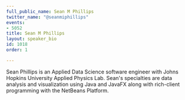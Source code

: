 ```yaml
---
full_public_name: Sean M Phillips
twitter_name: "@seanmiphillips"
events:
- 5052
title: Sean M Phillips
layout: speaker_bio
id: 1018
order: 1

---
```

Sean Phillips is an Applied Data Science software engineer with Johns Hopkins University Applied Physics Lab. Sean's specialties are data analysis and visualization using Java and JavaFX along with rich-client programming with the NetBeans Platform. 